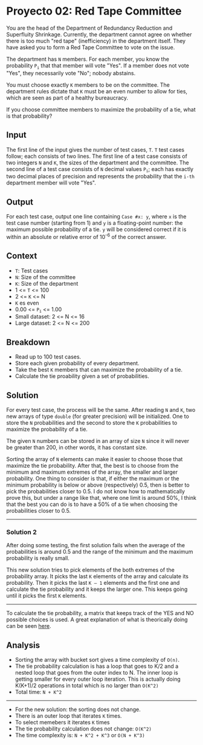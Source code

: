 # Proyecto 02: Red Tape Committee

You are the head of the Department of Redundancy Reduction and Superfluity Shrinkage. Currently, the department cannot agree on whether there is too much "red tape" (inefficiency) in the department itself. They have asked you to form a Red Tape Committee to vote on the issue.

The department has `N` members. For each member, you know the probability `P`<sub>`i`</sub> that that member will vote "Yes". If a member does not vote "Yes", they necessarily vote "No"; nobody abstains.

You must choose exactly `K` members to be on the committee. The department rules dictate that `K` must be an even number to allow for ties, which are seen as part of a healthy bureaucracy.

If you choose committee members to maximize the probability of a tie, what is that probability?

## Input

The first line of the input gives the number of test cases, `T`. `T` test cases follow; each consists of two lines. The first line of a test case consists of two integers `N` and `K`, the sizes of the department and the committee. The second line of a test case consists of `N` decimal values `P`<sub>`i`</sub>; each has exactly two decimal places of precision and represents the probability that the `i-th` department member will vote "Yes".

## Output

For each test case, output one line containing `Case #x: y`, where `x` is the test case number (starting from 1) and `y` is a floating-point number: the maximum possible probability of a tie. `y` will be considered correct if it is within an absolute or relative error of 10<sup>-6</sup> of the correct answer.

## Context

* `T`: Test cases
* `N`: Size of the committee
* `K`: Size of the department
* 1 <= `T` <= 100
* 2 <= `K` <= N
* `K` es even
* 0.00 <= `P`<sub>`i`</sub> <= 1.00
* Small dataset: 2 <= N <= 16
* Large dataset: 2 <= N <= 200

## Breakdown

* Read up to 100 test cases.
* Store each given probability of every department.
* Take the best `K` members that can maximize the probability of a tie.
* Calculate the tie proability given a set of probabilities.

## Solution

For every test case, the process will be the same. After reading `N` and `K`, two new arrays of type `double` (for greater precision) will be initialized. One to store the `N` probabilities and the second to store the `K` probabilities to maximize the probability of a tie.

The given `N` numbers can be stored in an array of size `N` since it will never be greater than 200, in other  words, it has constant size.

Sorting the array of `N` elements can make it easier to choose those that maximize the tie probability. After that, the best is to choose from the minimum and maximum extremes of the array, the smaller and larger probability. One thing to consider is that, if either the maximum or the minimum probability is below or above (respectively) 0.5, then is better to pick the probabilities closer to 0.5. I do not know how to mathematically prove this, but under a range like that, where one limit is around 50%, I think that the best you can do is to have a 50% of a tie when choosing the probabilities closer to 0.5.

---

### Solution 2

After doing some testing, the first solution fails when the average of the probabilities is around 0.5 and the range of the minimum and the maximum probability is really small.

This new solution tries to pick elements of the both extremes of the probability array. It picks the last `K` elements of the array and calculate its probability. Then it picks the last `K – 1` elements and the first one and calculate the tie probability and it keeps the larger one. This keeps going until it picks the first `K` elements.

---

To calculate the tie probability, a matrix that keeps track of the YES and NO possible choices is used. A great explanation of what is theorically doing can be seen [here](https://code.google.com/codejam/contest/10224486/dashboard#s=a&a=1]).

## Analysis

* Sorting the array with bucket sort gives a time complexity of `O(n)`.
* The tie probability calculation is has a loop that goes to K/2 and a nested loop that goes from the outer index to N. The inner loop is getting smaller for every outer loop iteration. This is actually doing K(K+1)/2 operations in total which is no larger than `O(K^2)`
* Total time: `N + K^2`

---

* For the new solution: the sorting does not change.
* There is an outer loop that iterates `K` times.
* To select memebers it iterates `K` times
* The tie probability calculation does not change: `O(K^2)`
* The time complexity is: `N + K^2 + K^3` or  `O(N + K^3)`